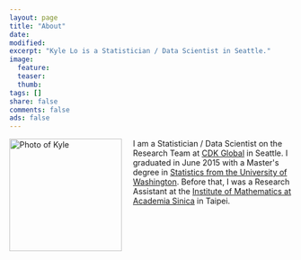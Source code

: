 ```yaml
---
layout: page
title: "About"
date:
modified:
excerpt: "Kyle Lo is a Statistician / Data Scientist in Seattle."
image:
  feature:
  teaser:
  thumb:
tags: []
share: false
comments: false
ads: false
---
```


<img src="{{ site.url}}/images/bio-photo.jpg" alt="Photo of Kyle" width="200" height="200" align="left" style="margin: 0px 20px 0px 0px;"> I am a Statistician / Data Scientist on the Research Team at [CDK Global](http://www.cdkglobal.com/insightcenter/digital-marketing) in Seattle. I graduated in June 2015 with a Master's degree in [Statistics from the University of Washington](https://www.stat.washington.edu/).  Before that, I was a Research Assistant at the [Institute of Mathematics at Academia Sinica](http://www.math.sinica.edu.tw/www/default_e.jsp) in Taipei.
